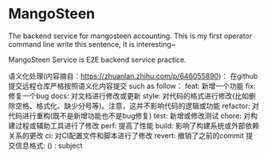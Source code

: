 # MangoSteen
The backend service for mangosteen accounting.
This is my first operator command line write this sentence, It is interesting~

MangoSteen Service is E2E backend service practice.

语义化处理(内容摘自：https://zhuanlan.zhihu.com/p/646055890)：
在github提交远程仓库严格按照语义化内容提交  such as follow：
feat: 新增一个功能
fix: 修复一个bug
docs: 对文档进行修改或更新
style: 对代码的格式进行修改(比如删除空格、格式化、缺少分号等)。注意，这并不影响代码的逻辑或功能
refactor: 对代码进行重构(既不是新增功能也不是bug修复)
test: 新增或修改测试
chore: 对构建过程或辅助工具进行了修改
perf: 提高了性能
build:  影响了构建系统或外部依赖关系的更改
ci: 对CI配置文件和脚本进行了修改
revert: 撤销了之前的commit
提交信息格式: <type>(<scope>) : subject